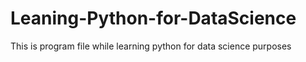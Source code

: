 # Leaning-Python-for-DataScience
This is program file while learning python for data science purposes
